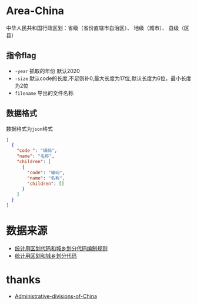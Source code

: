 # Area-China

中华人民共和国行政区划：省级（省份直辖市自治区）、 地级（城市）、 县级（区县）

## 指令flag

* `-year` 抓取的年份 默认2020
* `-size` 默认code的长度,不足则补0,最大长度为17位,默认长度为6位，最小长度为2位
* `filename` 导出的文件名称

## 数据格式

数据格式为`json`格式

```json
[
  {
    "code ": "编码",
    "name": "名称",
    "children": [ 
      {
        "code": "编码",
        "name": "名称",
        "children": []
      }
    ]
  }
]
```

# 数据来源

+ [统计用区划代码和城乡划分代码编制规则](http://www.stats.gov.cn/tjsj/tjbz/200911/t20091125_8667.html)
+ [统计用区划和城乡划分代码](http://www.stats.gov.cn/tjsj/tjbz/tjyqhdmhcxhfdm/)

# thanks

* [Administrative-divisions-of-China](https://github.com/modood/Administrative-divisions-of-China)
